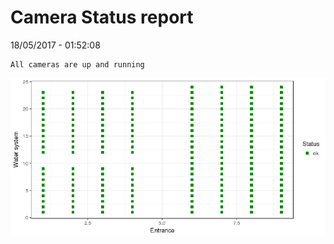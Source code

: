 Camera Status report
================
18/05/2017 - 01:52:08

    All cameras are up and running

![](camreport_files/figure-markdown_github/unnamed-chunk-2-1.png)

